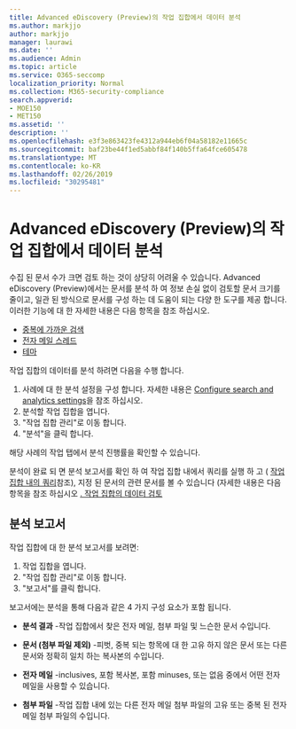 ```yaml
---
title: Advanced eDiscovery (Preview)의 작업 집합에서 데이터 분석
ms.author: markjjo
author: markjjo
manager: laurawi
ms.date: ''
ms.audience: Admin
ms.topic: article
ms.service: O365-seccomp
localization_priority: Normal
ms.collection: M365-security-compliance
search.appverid:
- MOE150
- MET150
ms.assetid: ''
description: ''
ms.openlocfilehash: e3f3e863423fe4312a944eb6f04a58182e11665c
ms.sourcegitcommit: baf23be44f1ed5abbf84f140b5ffa64fce605478
ms.translationtype: MT
ms.contentlocale: ko-KR
ms.lasthandoff: 02/26/2019
ms.locfileid: "30295481"
---
```

# <a name="analyze-data-in-a-working-set-in-advanced-ediscovery-preview"></a>Advanced eDiscovery (Preview)의 작업 집합에서 데이터 분석

수집 된 문서 수가 크면 검토 하는 것이 상당히 어려울 수 있습니다. Advanced eDiscovery (Preview)에서는 문서를 분석 하 여 정보 손실 없이 검토할 문서 크기를 줄이고, 일관 된 방식으로 문서를 구성 하는 데 도움이 되는 다양 한 도구를 제공 합니다. 이러한 기능에 대 한 자세한 내용은 다음 항목을 참조 하십시오.

- [중복에 가까운 검색](near-duplicates.md)
- [전자 메일 스레드](email-threading.md)
- [테마](themes.md)

작업 집합의 데이터를 분석 하려면 다음을 수행 합니다.

1. 사례에 대 한 분석 설정을 구성 합니다. 자세한 내용은 [Configure search and analytics settings](configure-search-analytics-settings.md)을 참조 하십시오.
2. 분석할 작업 집합을 엽니다.
3. "작업 집합 관리"로 이동 합니다.
4. "분석"을 클릭 합니다.

해당 사례의 작업 탭에서 분석 진행률을 확인할 수 있습니다.

 분석이 완료 되 면 분석 보고서를 확인 하 여 작업 집합 내에서 쿼리를 실행 하 고 ( [작업 집합 내의 쿼리](working-set-search.md)참조), 지정 된 문서의 관련 문서를 볼 수 있습니다 (자세한 내용은 다음 항목을 참조 하십시오 [. 작업 집합의 데이터 검토](reviewing-data-in-working-set.md)

## <a name="analytics-report"></a>분석 보고서

작업 집합에 대 한 분석 보고서를 보려면:

1. 작업 집합을 엽니다.
2. "작업 집합 관리"로 이동 합니다.
3. "보고서"를 클릭 합니다.

보고서에는 분석을 통해 다음과 같은 4 가지 구성 요소가 포함 됩니다.

- **분석 결과** -작업 집합에서 찾은 전자 메일, 첨부 파일 및 느슨한 문서 수입니다.

- **문서 (첨부 파일 제외)** -피벗, 중복 되는 항목에 대 한 고유 하지 않은 문서 또는 다른 문서와 정확히 일치 하는 복사본의 수입니다.

- **전자 메일** -inclusives, 포함 복사본, 포함 minuses, 또는 없음 중에서 어떤 전자 메일을 사용할 수 있습니다.

- **첨부 파일** -작업 집합 내에 있는 다른 전자 메일 첨부 파일의 고유 또는 중복 된 전자 메일 첨부 파일의 수입니다.